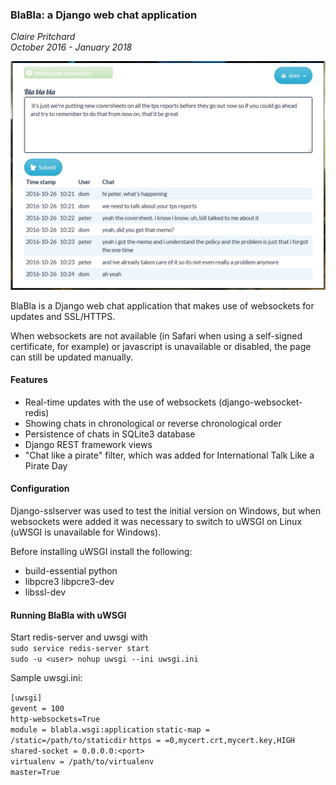 ### BlaBla: a Django web chat application ### 

*Claire Pritchard*  
*October 2016 - January 2018*

<img src="blabla_screenshot.png" width="700" alt="BlaBla screenshot">

BlaBla is a Django web chat application that makes use of websockets for updates and SSL/HTTPS.

When websockets are not available (in Safari when using a self-signed certificate, for example) or javascript is unavailable or disabled, the page can still be updated manually.

#### Features ####
<ul>
	<li>Real-time updates with the use of websockets (django-websocket-redis)</li>
	<li>Showing chats in chronological or reverse chronological order</li>	
	<li>Persistence of chats in SQLite3 database</li>
	<li>Django REST framework views</li>
		<li>"Chat like a pirate" filter, which was added for International Talk Like a Pirate Day</li>
</ul>

#### Configuration ####
Django-sslserver was used to test the initial version on Windows, but when websockets were added it was necessary to switch to uWSGI on Linux  (uWSGI is unavailable for Windows).

Before installing uWSGI install the following:
<ul>
	<li>build-essential python</li>
    	<li>libpcre3 libpcre3-dev</li>
    	<li>libssl-dev</li>
</ul>

#### Running BlaBla with uWSGI ####
Start redis-server and uwsgi with  
	`sudo service redis-server start`  
	`sudo -u <user> nohup uwsgi --ini uwsgi.ini`
	
Sample uwsgi.ini:

`[uwsgi]`    
`gevent = 100`  
`http-websockets=True`  
`module = blabla.wsgi:application`
`static-map = /static=/path/to/staticdir`
`https = =0,mycert.crt,mycert.key,HIGH`  
`shared-socket = 0.0.0.0:<port>`   
`virtualenv = /path/to/virtualenv`  
`master=True`
